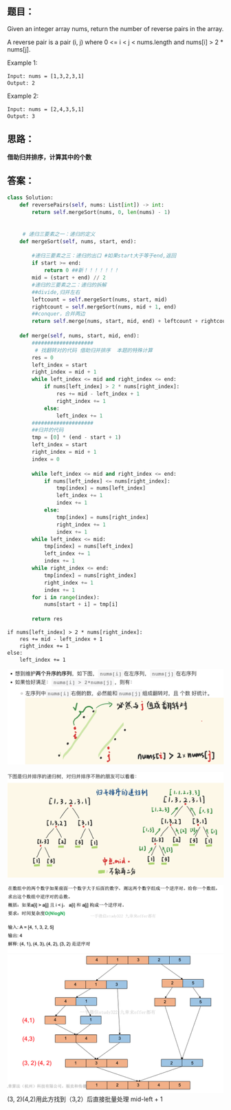 ## 题目：
Given an integer array nums, return the number of reverse pairs in the array.

A reverse pair is a pair (i, j) where 0 <= i < j < nums.length and nums[i] > 2 * nums[j].

Example 1:
```
Input: nums = [1,3,2,3,1]
Output: 2
```
Example 2:
```
Input: nums = [2,4,3,5,1]
Output: 3
```
## 思路：
**借助归并排序，计算其中的个数**

## 答案：

```python
class Solution:
    def reversePairs(self, nums: List[int]) -> int:
        return self.mergeSort(nums, 0, len(nums) - 1)
    
        
     # 递归三要素之一：递归的定义
    def mergeSort(self, nums, start, end):

        #递归三要素之三：递归的出口 #如果start大于等于end,返回
        if start >= end:
            return 0 ##新！！！！！！！
        mid = (start + end) // 2
        #递归的三要素之二：递归的拆解
        ##divide,归并左右
        leftcount = self.mergeSort(nums, start, mid)
        rightcount = self.mergeSort(nums, mid + 1, end)
        ##conquer，合并两边
        return self.merge(nums, start, mid, end) + leftcount + rightcount #新！！！！！！！！！

    def merge(self, nums, start, mid, end):
        ####################
         # 找翻转对的代码 借助归并排序  本题的特殊计算
        res = 0
        left_index = start
        right_index = mid + 1
        while left_index <= mid and right_index <= end:
            if nums[left_index] > 2 * nums[right_index]:
                res += mid - left_index + 1
                right_index += 1
            else:
                left_index += 1
        ####################        
        ##归并的代码
        tmp = [0] * (end - start + 1)
        left_index = start
        right_index = mid + 1
        index = 0
        
        while left_index <= mid and right_index <= end:
            if nums[left_index] <= nums[right_index]:
                tmp[index] = nums[left_index]
                left_index += 1
                index += 1
            else:
                tmp[index] = nums[right_index]
                right_index += 1
                index += 1
        while left_index <= mid:
            tmp[index] = nums[left_index]
            left_index += 1
            index += 1
        while right_index <= end:
            tmp[index] = nums[right_index]
            right_index += 1
            index += 1
        for i in range(index):
            nums[start + i] = tmp[i]
            
        return res

```
```
if nums[left_index] > 2 * nums[right_index]:
    res += mid - left_index + 1
    right_index += 1
else:
    left_index += 1
```                
![p](https://github.com/SSRRBB/Leetcode/blob/main/Images/417.png)

![p](https://github.com/SSRRBB/Leetcode/blob/main/Images/416.png)

![p](https://github.com/SSRRBB/Leetcode/blob/main/Images/36.png)
![p](https://github.com/SSRRBB/Leetcode/blob/main/Images/37.png)
(3, 2)(4,2)用此方找到（3,2）后直接批量处理 mid-left + 1
